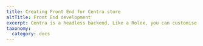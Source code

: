 ```yaml
---
title: Creating Front End for Centra store
altTitle: Front End development
excerpt: Centra is a headless backend. Like a Rolex, you can customise it in an infinite number of ways. Change the strap, replace the front glass - you know it's still a Rolex, just as reliable no matter how you make it look. Click here for guides on integrating your Front End webpage with Centra Back End.
taxonomy:
  category: docs
---
```

